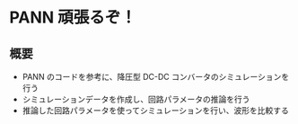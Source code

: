 # PANN 頑張るぞ！

## 概要

- PANN のコードを参考に、降圧型 DC-DC コンバータのシミュレーションを行う
- シミュレーションデータを作成し、回路パラメータの推論を行う
- 推論した回路パラメータを使ってシミュレーションを行い、波形を比較する
